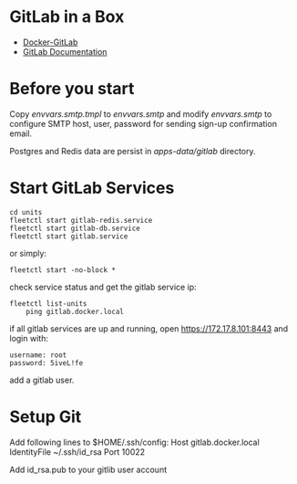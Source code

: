 GitLab in a Box
=================================

* [Docker-GitLab](https://github.com/sameersbn/docker-gitlab)
* [GitLab Documentation](https://about.gitlab.com/documentation/)

Before you start
=================================

Copy *envvars.smtp.tmpl* to *envvars.smtp* and modify *envvars.smtp* to 
configure SMTP host, user, password for sending sign-up confirmation email.

Postgres and Redis data are persist in *apps-data/gitlab* directory.

Start GitLab Services
======================
	cd units
	fleetctl start gitlab-redis.service
	fleetctl start gitlab-db.service
	fleetctl start gitlab.service	

or simply:

	fleetctl start -no-block *
	
check service status and get the gitlab service ip:

	fleetctl list-units
        ping gitlab.docker.local

if all gitlab services are up and running, open https://172.17.8.101:8443 and login with:
	
	username: root
	password: 5iveL!fe

add a gitlab user.


Setup Git
======================
Add following lines to $HOME/.ssh/config:
		Host gitlab.docker.local
    	IdentityFile ~/.ssh/id_rsa
    	Port 10022

Add id_rsa.pub to your gitlib user account
